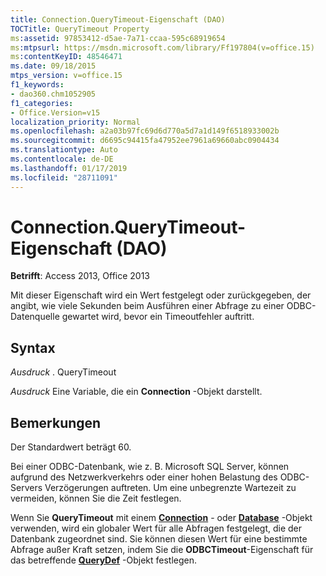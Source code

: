 ```yaml
---
title: Connection.QueryTimeout-Eigenschaft (DAO)
TOCTitle: QueryTimeout Property
ms:assetid: 97853412-d5ae-7a71-ccaa-595c68919654
ms:mtpsurl: https://msdn.microsoft.com/library/Ff197804(v=office.15)
ms:contentKeyID: 48546471
ms.date: 09/18/2015
mtps_version: v=office.15
f1_keywords:
- dao360.chm1052905
f1_categories:
- Office.Version=v15
localization_priority: Normal
ms.openlocfilehash: a2a03b97fc69d6d770a5d7a1d149f6518933002b
ms.sourcegitcommit: d6695c94415fa47952ee7961a69660abc0904434
ms.translationtype: Auto
ms.contentlocale: de-DE
ms.lasthandoff: 01/17/2019
ms.locfileid: "28711091"
---
```

# <a name="connectionquerytimeout-property-dao"></a>Connection.QueryTimeout-Eigenschaft (DAO)


**Betrifft**: Access 2013, Office 2013

Mit dieser Eigenschaft wird ein Wert festgelegt oder zurückgegeben, der angibt, wie viele Sekunden beim Ausführen einer Abfrage zu einer ODBC-Datenquelle gewartet wird, bevor ein Timeoutfehler auftritt.

## <a name="syntax"></a>Syntax

*Ausdruck* . QueryTimeout

*Ausdruck* Eine Variable, die ein **Connection** -Objekt darstellt.

## <a name="remarks"></a>Bemerkungen

Der Standardwert beträgt 60.

Bei einer ODBC-Datenbank, wie z. B. Microsoft SQL Server, können aufgrund des Netzwerkverkehrs oder einer hohen Belastung des ODBC-Servers Verzögerungen auftreten. Um eine unbegrenzte Wartezeit zu vermeiden, können Sie die Zeit festlegen.

Wenn Sie **QueryTimeout** mit einem **[Connection](connection-object-dao.md)** - oder **[Database](database-object-dao.md)** -Objekt verwenden, wird ein globaler Wert für alle Abfragen festgelegt, die der Datenbank zugeordnet sind. Sie können diesen Wert für eine bestimmte Abfrage außer Kraft setzen, indem Sie die **ODBCTimeout**-Eigenschaft für das betreffende **[QueryDef](querydef-object-dao.md)** -Objekt festlegen.

